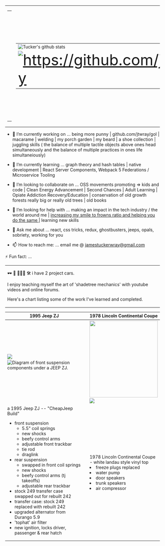 <table>   
 <td >
   <table>
     <tr> 
       <td> 
         <a href="https://app.daily.dev/DailyDevTips"><img src="https://github.com/jtwray/jtwray/blob/main/devcard.svg" height=350 alt="Tucker Wray's Dev Card"/>
         </a>      
       </td>
     </tr>
   
   </table>
   </td>
   <!--    <th>This is the second columns data</th>  -->
   <td>    
    <table>
     <td>
      <img src="https://github-readme-stats.vercel.app/api?username=jtwray" alt="Tucker's github stats" height="250" >
     </td>
          <tr>
        <td>
        <div style="display:flex; font-size:49px; width:100%; justify-content:space-evenly; border:solid red 10;"> 
          <a href="https://github.com/jtwray"> <img src="https://github.com/favicon.ico" width="50" alt="https://github.com/jtwray" /> </a>
          <a href="https://www.linkedin.com/in/jtwray/"> <img src="https://static.licdn.com/sc/h/al2o9zrvru7aqj8e1x2rzsrca" width="50" /></a>
          <a href="https://dev.to/tuckerwray"><img src="https://dev.to/favicon.ico" width="50" /> <a/>
          <a href="https://tuckerwray.com" ><img src="https://tuckerwray.me/favicon.ico" width="50" /></a>
          <a href="https://codesandbox.io/u/jtwray"><img src="https://codesandbox.io/favicon.ico" width="50" /></a>
          <a href="https://codepen.io/jtwray"><img src="https://codepen.io/favicon.ico" width="50" /></a>
          <a href="https://stackoverflow.com/users/10765227/tucker-wray"> <img src="https://stackoverflow.com/favicon.ico" width="50" /></a>
          <a href="https://tuckerwray-resume-fullstackweb.netlify.app/">resume</a></div>
       </td>
     </tr>
    </table>
 </td>
 </tr>
</table>

- 🔭 I’m currently working on ... being more punny | github.com/jtwray/gol | macarame  | welding | my porch garden | my beard | a shoe collection | juggling skills ( the balance of multiple tactile objects above ones head simultaneously and the balance of multiple practices in ones life simultaneiously)

- 🌱 I’m currently learning ... graph theory and hash tables | native development | React Server Components, Webpack 5 Federations / Microservice Tooling 

- 👯 I’m looking to collaborate on ... OSS movements promoting => kids and code | Clean Energy Advancement | Second Chances | Adult Learning | Opiate Addiction Recovery/Education | conservation of old growth forests really big or really old trees | old books

- 🤔 I’m looking for help with ... making an impact in the tech industry / the world around me | [increasing my smile to frowns ratio and helping you do the same ](https://www.cnbc.com/2018/02/02/apple-co-founder-steve-wozniaks-simple-formula-for-happiness.html) | learning new skills  

- 💬 Ask me about ...  react, css tricks, redux, ghostbusters, jeeps, opals, sobriety, working for you  

- 📫 How to reach me: ...  email me @ jamestuckerwray@gmail.com

⚡ Fun fact: ...
<!-- shadetree mechanic  -->  


<table>
     <tr> 
       <td>
        <div max-width="40%">
         <p> 🕶 🌳 👨🏻‍🔧 🛠 i have 2 project cars.</p>
         <p>
          I enjoy teaching myself the art of 'shadetree mechanics' with youtube videos and online forums.
         </p>
         <p>
          Here's a chart listing some of the work I've learned and completed.
         <p>
        </div>
       </td>
     </tr>
 </table>
<!-- ⬇ chart top ⬇ -->     

     
| <!-- ➡chart headers left column START ➡ -->1995 Jeep ZJ   <!-- ⬅ chart headers left column END  ⬅--> |  |  <!-- ➡ chart headers right column START ➡ --> 1978 Lincoln Continental Coupe  <!-- ⬅ chart headers right column END ⬅ -->   |
|-------|-----|-------|     
| <!-- ⬇ chart images left column START ⬇ --> <div width="49%">   <img id="ZJ at Rita's" width= "auto" height="auto" src="https://i.imgur.com/651sW9I.jpg?1"/></div><div width="49%"> <img width ="auto" height="auto" id="Diagram of front suspension components under a JEEP ZJ." title="Diagram of front suspension components under a JEEP ZJ." alt="Diagram of front suspension components under a JEEP ZJ." src="https://i.imgur.com/ZOtS421.png?1" />   </div> <!-- ⬇ chart images left column END ⬇ -->  ||  <!-- ⬇ chart images right column START ⬇ --> <div width="49%"> <img id="lincoln at Locke's" style="object-fit: cover; width: 100%; height: 250px;" src="https://i.imgur.com/o5dv9pht.png?1"/></div><div width="49%"> <img id="lincoln at Rita's" width= "auto" height="auto" src="https://i.imgur.com/MojkNcd.jpg?1"/> </div>   <!-- ⬇ chart images right column END ⬇ -->  |
| <!-- ➡details left column START ➡ --> <div width="50%"> a 1995 Jeep ZJ -- "CheapJeep Build"      <ul>  <li>front suspension <ul><li>5.5" coil springs</li> <li>new shocks</li><li>beefy control arms</li> <li>adjustable front trackbar</li> <li>tie rod</li><li>draglink</li>   </ul>     </li>  <li>rear suspension <ul> <li>swapped in front coil springs</li> <li>new shocks</li> <li>beefy control arms (tj takeoffs)</li> <li>adjustable rear trackbar</li> </ul> </li><li> stock 249 transfer case swapped out for rebuilt 242 </li><li> transfer case: stock 249 replaced with rebuilt 242 </li><li>upgraded alternator from Durango 5.9</li><li>'tophat' air filter</li><li>new ignition, locks driver, passenger & rear hatch</li></div><!-- details left column END  ⬅--> |  |  <!-- ➡ details right column START ➡ -->  <div width="50%">1978 Lincoln Continental Coupe - white landau style vinyl top <br>  <li>freeze plugs replaced</li> <li>water pump </li><li>door speakers</li> <li>trunk speakers</li> <li> air compressor </li></div><!-- ⬅ details right column END ⬅ -->   |
     
